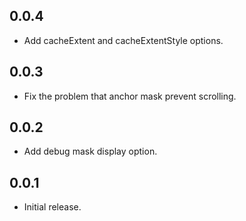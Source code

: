 ## 0.0.4

* Add cacheExtent and cacheExtentStyle options.

## 0.0.3

* Fix the problem that anchor mask prevent scrolling.

## 0.0.2

* Add debug mask display option.

## 0.0.1

* Initial release.
